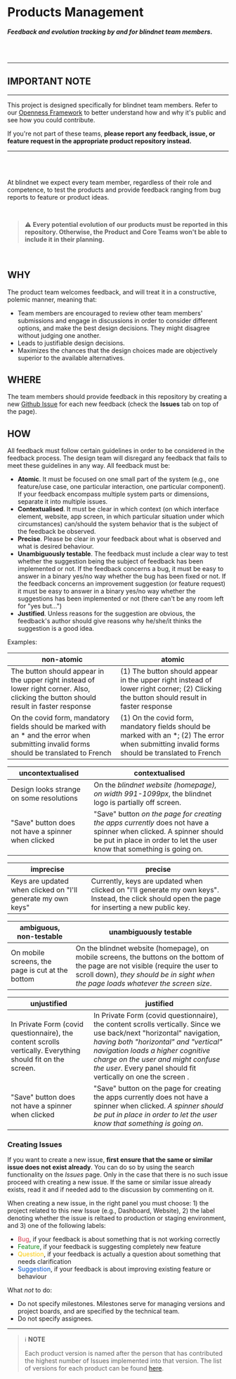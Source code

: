 # Products Management

***Feedback and evolution tracking by and for blindnet team members.***

<br /><br />

---

## IMPORTANT NOTE

---

This project is designed specifically for blindnet team members. Refer to our [Openness Framework](https://github.com/blindnet-io/openness) to better understand how and why it's public and see how you could contribute.

If you're not part of these teams, **please report any feedback, issue, or feature request in the appropriate product repository instead.**

---

<br /><br />

At blindnet we expect every team member, regardless of their role and competence, to test the products and provide feedback ranging from bug reports to feature or product ideas.

<br />

> :warning: **Every potential evolution of our products must be reported in this repository. Otherwise, the Product and Core Teams won't be able to include it in their planning.**

<br />

## WHY

The product team welcomes feedback, and will treat it in a constructive, polemic manner, meaning that:

- Team members are encouraged to review other team members' submissions and engage in discussions in order to consider different options, and make the best design decisions. They might disagree without judging one another.
- Leads to justifiable design decisions.
- Maximizes the chances that the design choices made are objectively superior to the available alternatives.

## WHERE

The team members should provide feedback in this repository by creating a new [Github Issue](https://docs.github.com/en/issues/tracking-your-work-with-issues/creating-an-issue) for each new feedback (check the **Issues** tab on top of the page).

## HOW

All feedback must follow certain guidelines in order to be considered in the feedback process. The design team will disregard any feedback that fails to meet these guidelines in any way. All feedback must be:

- **Atomic**. It must be focused on one small part of the system (e.g., one feature/use case, one particular interaction, one particular component). If your feedback encompass multiple system parts or dimensions, separate it into multiple issues.
- **Contextualised**. It must be clear in which context (on which interface element, website, app screen, in which particular situation under which circumstances) can/should the system behavior that is the subject of the feedback be observed. 
- **Precise**. Please be clear in your feedback about what is observed and what is desired behaviour.
- **Unambiguously testable**. The feedback must include a clear way to test whether the suggestion being the subject of feedback has been implemented or not. If the feedback concerns a bug, it must be easy to answer in a binary yes/no way whether the bug has been fixed or not. If the feedback concerns an improvement suggestion (or feature request) it must be easy to answer in a binary yes/no way whether the suggestions has been implemented or not (there can't be any room left for "yes but…")
- **Justified**. Unless reasons for the suggestion are obvious, the feedback's author should give reasons why he/she/it thinks the suggestion is a good idea.

Examples:

<!-- prettier-ignore -->
| non-atomic | atomic 
| ----------- | -----------
| The button should appear in the upper right instead of lower right corner. Also, clicking the button should result in faster response | (1) The button should appear in the upper right instead of lower right corner; (2) Clicking the button should result in faster response
| On the covid form, mandatory fields should be marked with an * and the error when submitting invalid forms should be translated to French | (1) On the covid form, mandatory fields should be marked with an *; (2) The error when submitting invalid forms should be translated to French

<!-- prettier-ignore -->
| uncontextualised | contextualised 
| ----------- | -----------
| Design looks strange on some resolutions | On the *blindnet website (homepage), on width 991-1099px*, the blindnet logo is partially off screen. 
| "Save" button does not have a spinner when clicked | "Save" button *on the page for creating the apps currently* does not have a spinner when clicked. A spinner should be put in place in order to let the user know that something is going on.

<!-- prettier-ignore -->
| imprecise | precise
| ----------- | -----------
| Keys are updated when clicked on "I'll generate my own keys" | Currently, keys are updated when clicked on "I'll generate my own keys". Instead, the click should open the page for inserting a new public key. 

<!-- prettier-ignore -->
| ambiguous, non-testable | unambiguously testable
| ----------- | -----------
| On mobile screens, the page is cut at the bottom | On the blindnet website (homepage), on mobile screens, the buttons on the bottom of the page are not visible (require the user to scroll down), *they should be in sight when the page loads whatever the screen size*.

<!-- prettier-ignore -->
| unjustified | justified
| ----------- | -----------
| In Private Form (covid questionnaire), the content scrolls vertically. Everything should fit on the screen. | In Private Form (covid questionnaire), the content scrolls vertically. Since we use back/next "horizontal" navigation, *having both "horizontal" and "vertical" navigation loads a higher cognitive charge on the user and might confuse the user*. Every panel should fit vertically on one the screen .
| "Save" button does not have a spinner when clicked | "Save" button on the page for creating the apps currently does not have a spinner when clicked. *A spinner should be put in place in order to let the user know that something is going on*.

### Creating Issues

If you want to create a new issue, **first ensure that the same or similar issue does not exist already**. You can do so by using the search functionality on the _Issues_ page. Only in the case that there is no such issue proceed with creating a new issue. If the same or similar issue already exists, read it and if needed add to the discussion by commenting on it.

When creating a new issue, in the right panel you must choose: 1) the project related to this new Issue (e.g., Dashboard, Website), 2) the label denoting whether the issue is reltaed to production or staging environment, and 3) one of the following labels:

- <span style="color: #d73a4a;">Bug</span>, if your feedback is about something that is not working correctly 
- <span style="color: #0E8A16;">Feature</span>, if your feedback is suggesting completely new feature 
- <span style="color: #FBCA04;">Question</span>, if your feedback is actually a question about something that needs clarification
- <span style="color: #0052CC;">Suggestion</span>, if your feedback is about improving existing feature or behaviour 

What *not* to do:

- Do not specify milestones. Milestones serve for managing versions and project boards, and are specified by the technical team.
- Do not specify assignees.

---

> :information_source: **NOTE**
> 
> Each product version is named after the person that has contributed the highest number of Issues implemented into that version.
> The list of versions for each product can be found [here](https://docs.google.com/spreadsheets/d/1IPDMv1cJISbsn_z2uGiskMN92HbGMSpZKmGzr1FhLvo/edit?usp=sharing).
